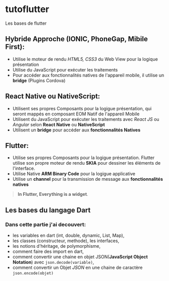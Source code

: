 # tutoflutter
Les bases de flutter 

## Hybride Approche (IONIC, PhoneGap, Mibile First):
* Utilise le moteur de rendu *HTML5, CSS3* du Web View pour la logique présentation 
* Utilise du JavaScript pour exécuter les traitements
* Pour accéder aux fonctionnalités natives de l'appareil mobile, il utilise un **bridge** (Plugins Cordova)

## React Native ou NativeScript:
* Utilisent ses propres Composants pour la logigue présentation, qui seront mappés en composant EOM Natif de l'appareil Mobile
* Utilisent du JavaScript pour exécuter les traitements avec *React JS* ou *Angular* selon **React Native** ou **NativeScript**
* Utilisent un **bridge** pour accéder aux **fonctionnalités Natives**

## Flutter:
* Utilise ses propres Composants pour la logigue présentation. Flutter utilise son propre moteur de rendu **SKIA** pour dessiner les    éléments de l'interface.
* Utilise Native **ARM Binary Code** pour la logigue applicative
* Utilise un **channel** pour la transmission de message aux **fonctionnalités natives**
> **In Flutter, Everything is a widget**.

## Les bases du langage Dart
### Dans cette partie j'ai decouvert:
* les variables en dart (int, double, dynamic, List, Map),
* les classes (constructeur, methode), les interfaces,
* les notions d'héritage, de polymorphisme,
* comment faire des import en dart,
* comment convertir une chaine en objet JSON(**JavaScript Object Notation**) avec <code>json.decode(variable)</code>,
* comment convertir un Objet *JSON* en une chaine de caractère <code>json.encode(objet)</code>
